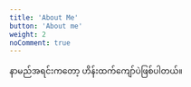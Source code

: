 ```yaml
---
title: 'About Me'
button: 'About me'
weight: 2
noComment: true
---
```


နာမည်အရင်းကတော့ ဟိန်းထက်ကျော်ပဲဖြစ်ပါတယ်။